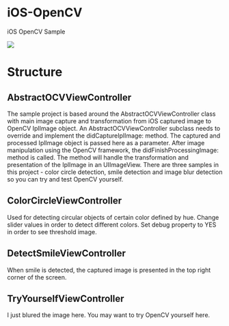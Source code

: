 iOS-OpenCV
==========

iOS OpenCV Sample

[![](http://lukagabric.com/wp-content/uploads/2013/03/circle_ocv.png)](http://lukagabric.com/wp-content/uploads/2013/03/circle_ocv.png)

Structure
=========

AbstractOCVViewController
-------------------------
The sample project is based around the AbstractOCVViewController class with main image capture and transformation from iOS captured image to OpenCV IplImage object.
An AbstractOCVViewController subclass needs to override and implement the didCaptureIplImage: method. The captured and processed IplImage object is passed here as a parameter. After image manipulation using the OpenCV framework, the didFinishProcessingImage: method is called. The method will handle the transformation and presentation of the IplImage in an UIImageView. There are three samples in this project - color circle detection, smile detection and image blur detection so you can try and test OpenCV yourself.

ColorCircleViewController
-------------------------
Used for detecting circular objects of certain color defined by hue. Change slider values in order to detect different colors. Set debug property to YES in order to see threshold image.

DetectSmileViewController
-------------------------
When smile is detected, the captured image is presented in the top right corner of the screen.

TryYourselfViewController
-------------------------
I just blured the image here. You may want to try OpenCV yourself here.
